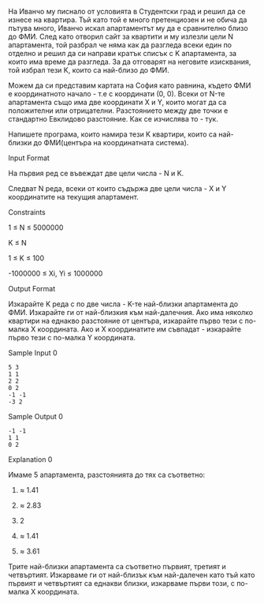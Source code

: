 На Иванчо му писнало от условията в Студентски град и решил да се изнесе на квартира. Тъй като той е много претенциозен и не обича да пътува много, Иванчо искал апартаментът му да е сравнително близо до ФМИ. След като отворил сайт за квартити и му излезли цели N апартамента, той разбрал че няма как да разгледа всеки един по отделно и решил да си направи кратък списък с K апартамента, за които има време да разгледа. За да отговарят на неговите изисквания, той избрал тези K, които са най-близо до ФМИ.

Можем да си представим картата на София като равнина, където ФМИ е координатното начало - т.е с координати (0, 0). Всеки от N-те апартамента също има две координати X и Y, които могат да са положителни или отрицателни. Разстоянието между две точки е стандартно Евклидово разстояние. Как се изчислява то - тук.

Напишете програма, които намира тези K квартири, които са най-близки до ФМИ(центъра на координатната система).

Input Format

На първия ред се въвеждат две цели числа - N и K.

Следват N реда, всеки от които съдържа две цели числа - X и Y координатите на текущия апартамент.

Constraints

1 ≤ N ≤ 5000000

K ≤ N

1 ≤ K ≤ 100

-1000000 ≤ Xi, Yi ≤ 1000000

Output Format

Изкарайте K реда с по две числа - K-те най-близки апартамента до ФМИ. Изкарайте ги от най-близкия към най-далечния. Ако има няколко квартири на еднакво разстояние от центъра, изкарайте първо тези с по-малка X координата. Ако и X координатите им съвпадат - изкарайте първо тези с по-малка Y координата.

Sample Input 0

    5 3
    1 1
    2 2
    0 2
    -1 -1
    -3 2

Sample Output 0

    -1 -1
    1 1
    0 2

Explanation 0

Имаме 5 апартамента, разстоянията до тях са съответно:

1) ≈ 1.41

2) ≈ 2.83

3) 2

4) ≈ 1.41

5) ≈ 3.61

Трите най-близки апартамента са съответно първият, третият и четвъртият. Изкарваме ги от най-близък към най-далечен като тъй като първият и четвъртият са еднакви близки, изкарваме първи този, с по-малка X координата.
